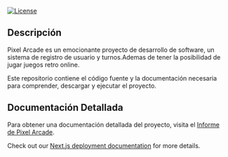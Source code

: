 [![License](https://img.shields.io/badge/license-MIT-blue.svg)](https://opensource.org/licenses/MIT)

## Descripción

Pixel Arcade es un emocionante proyecto de desarrollo de software, un sistema de registro de usuario y turnos.Ademas de tener la posibilidad de jugar juegos retro online.

Este repositorio contiene el código fuente y la documentación necesaria para comprender, descargar y ejecutar el proyecto.

## Documentación Detallada

Para obtener una documentación detallada del proyecto, visita el [Informe de Pixel Arcade](https://docs.google.com/document/d/1PMzYSpLcjtN7fy9kQ1bZwXiEuCQWZYszcN49b00NCMk/edit?usp=sharing).

Check out our [Next.js deployment documentation](https://nextjs.org/docs/deployment) for more details.
